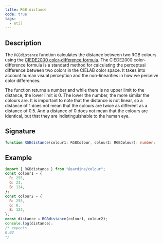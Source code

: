 ```yaml
---
title: RGB distance
code: true
tags:
  - util
---
```


## Description

The `RGBdistance` function calculates the distance between two RGB colours using the [CIEDE2000 color-difference formula](https://en.wikipedia.org/wiki/Color_difference#CIEDE2000).
The CIEDE2000 color-difference formula is a standard method for calculating the perceptual difference between two colors in the CIELAB color space. It takes into account human visual perception and the non-linearities in how we perceive color differences.

The function returns a number and while there is no upper limit to the distance, the lower limit is 0. The lower the number, the more similar the colours are.
It is important to note that the distance is not linear, so a distance of 1 does not mean that the colours are twice as different as a distance of 0.5.
And a distance of 0 does not mean that the colours are identical, but that they are indistinguishable to the human eye.

## Signature

```typescript
function RGBdistance(colour1: RGBColour, colour2: RGBColour): number;
```

## Example

```javascript
import { RGBdistance } from "@sardine/colour";
const colour1 = {
  R: 255,
  G: 23,
  B: 124,
};
const colour2 = {
  R: 255,
  G: 0,
  B: 124,
};
const distance = RGBdistance(colour1, colour2);
console.log(distance);
/* expects 
0.02
*/
```
